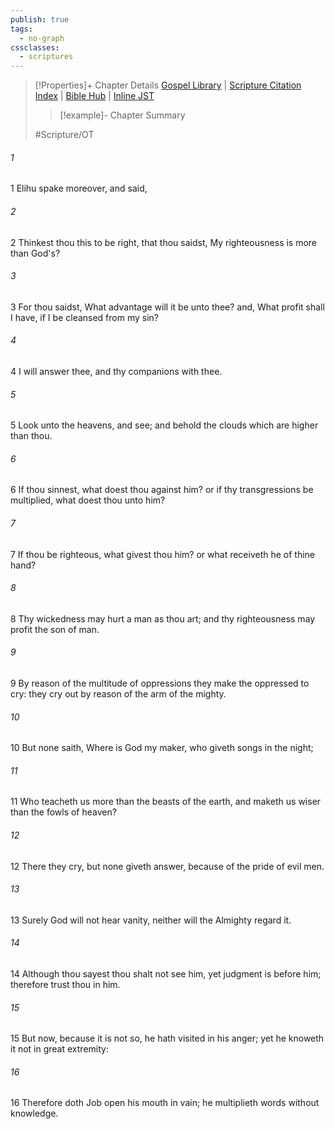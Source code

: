 ```yaml
---
publish: true
tags:
  - no-graph
cssclasses:
  - scriptures
---
```

>[!Properties]+ Chapter Details
>[Gospel Library](https://churchofjesuschrist.org/study/scriptures/ot/job/35?lang=eng)    |    [Scripture Citation Index](https://scriptures.byu.edu/#07623::c07623)    |    [Bible Hub](https://biblehub.com/job/35.htm)    |    [Inline JST](https://scripturetoolbox.com/html/ic/Job/35.html)
>>[!example]- Chapter Summary
>> 
> 
>
>#Scripture/OT
###### 1
1 Elihu spake moreover, and said,
###### 2
2 Thinkest thou this to be right, that thou saidst, My righteousness is more than God's?
###### 3
3 For thou saidst, What advantage will it be unto thee? and, What profit shall I have, if I be cleansed from my sin?
###### 4
4 I will answer thee, and thy companions with thee.
###### 5
5 Look unto the heavens, and see; and behold the clouds which are higher than thou.
###### 6
6 If thou sinnest, what doest thou against him? or if thy transgressions be multiplied, what doest thou unto him?
###### 7
7 If thou be righteous, what givest thou him? or what receiveth he of thine hand?
###### 8
8 Thy wickedness may hurt a man as thou art; and thy righteousness may profit the son of man.
###### 9
9 By reason of the multitude of oppressions they make the oppressed to cry: they cry out by reason of the arm of the mighty.
###### 10
10 But none saith, Where is God my maker, who giveth songs in the night;
###### 11
11 Who teacheth us more than the beasts of the earth, and maketh us wiser than the fowls of heaven?
###### 12
12 There they cry, but none giveth answer, because of the pride of evil men.
###### 13
13 Surely God will not hear vanity, neither will the Almighty regard it.
###### 14
14 Although thou sayest thou shalt not see him, yet judgment is before him; therefore trust thou in him.
###### 15
15 But now, because it is not so, he hath visited in his anger; yet he knoweth it not in great extremity:
###### 16
16 Therefore doth Job open his mouth in vain; he multiplieth words without knowledge.
